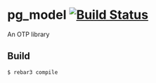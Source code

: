 pg_model [![Build Status](https://travis-ci.org/simonxu/pg_model.png)](https://travis-ci.org/simonxu72/pg_model.svg?branch=master)
=====

An OTP library

Build
-----

    $ rebar3 compile
